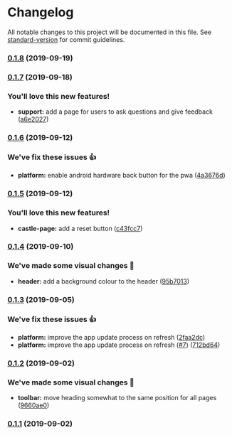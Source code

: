 # Changelog

All notable changes to this project will be documented in this file. See [standard-version](https://github.com/conventional-changelog/standard-version) for commit guidelines.

### [0.1.8](https://github.com/jonyeezs/scoring-between-two-castles/compare/v0.1.7...v0.1.8) (2019-09-19)

### [0.1.7](https://github.com/jonyeezs/scoring-between-two-castles/compare/v0.1.6...v0.1.7) (2019-09-18)


### You'll love this new features!

* **support:** add a page for users to ask questions and give feedback ([a6e2027](https://github.com/jonyeezs/scoring-between-two-castles/commit/a6e2027))

### [0.1.6](https://github.com/jonyeezs/scoring-between-two-castles/compare/v0.1.5...v0.1.6) (2019-09-12)


### We've fix these issues 👍

* **platform:** enable android hardware back button for the pwa ([4a3676d](https://github.com/jonyeezs/scoring-between-two-castles/commit/4a3676d))

### [0.1.5](https://github.com/jonyeezs/scoring-between-two-castles/compare/v0.1.4...v0.1.5) (2019-09-12)


### You'll love this new features!

* **castle-page:** add a reset button ([c43fcc7](https://github.com/jonyeezs/scoring-between-two-castles/commit/c43fcc7))

### [0.1.4](https://github.com/jonyeezs/scoring-between-two-castles/compare/v0.1.3...v0.1.4) (2019-09-10)


### We've made some visual changes 💅

* **header:** add a background colour to the header ([95b7013](https://github.com/jonyeezs/scoring-between-two-castles/commit/95b7013))

### [0.1.3](https://github.com/jonyeezs/scoring-between-two-castles/compare/v0.1.2...v0.1.3) (2019-09-05)


### We've fix these issues 👍

* **platform:** improve the app update process on refresh ([2faa2dc](https://github.com/jonyeezs/scoring-between-two-castles/commit/2faa2dc))
* **platform:** improve the app update process on refresh ([#7](https://github.com/jonyeezs/scoring-between-two-castles/issues/7)) ([712bd64](https://github.com/jonyeezs/scoring-between-two-castles/commit/712bd64))

### [0.1.2](https://github.com/jonyeezs/scoring-between-two-castles/compare/v0.1.1...v0.1.2) (2019-09-02)


### We've made some visual changes 💅

* **toolbar:** move heading somewhat to the same position for all pages ([9660ae0](https://github.com/jonyeezs/scoring-between-two-castles/commit/9660ae0))

### [0.1.1](https://github.com/jonyeezs/scoring-between-two-castles/compare/v0.1.0...v0.1.1) (2019-09-02)
